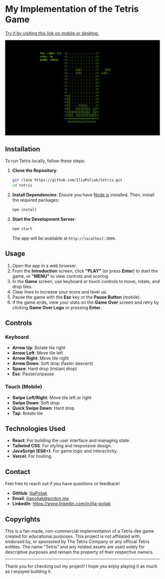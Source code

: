 # My Implementation of the Tetris Game

[Try it by visiting this link on mobile or desktop.](https://tetris-dun-tau.vercel.app/)

<div text-align="center">
  <img src="screenshot.png" alt="Screenshot" width="600">
</div>

## Installation

To run Tetris locally, follow these steps:

1. **Clone the Repository**:

   ```bash
   git clone https://github.com/IliaPoliak/tetris.git
   cd tetris
   ```

2. **Install Dependencies**:
   Ensure you have [Node.js](https://nodejs.org/) installed. Then, install the required packages:

   ```bash
   npm install
   ```

3. **Start the Development Server**:
   ```bash
   npm start
   ```
   The app will be available at `http://localhost:3000`.

## Usage

1. Open the app in a web browser.
2. From the **Introduction** screen, click **"PLAY"** (or press **Enter**) to start the game, or **"MENU"** to view controls and scoring.
3. In the **Game** screen, use keyboard or touch controls to move, rotate, and drop tiles.
4. Clear lines to increase your score and level up.
5. Pause the game with the **Esc** key or the **Pause Button** (mobile).
6. If the game ends, view your stats on the **Game Over** screen and retry by clicking **Game Over Logo** or pressing **Enter**.

## Controls

### Keyboard

- **Arrow Up**: Rotate tile right
- **Arrow Left**: Move tile left
- **Arrow Right**: Move tile right
- **Arrow Down**: Soft drop (faster descent)
- **Space**: Hard drop (instant drop)
- **Esc**: Pause/unpause

### Touch (Mobile)

- **Swipe Left/Right**: Move tile left or right
- **Swipe Down**: Soft drop
- **Quick Swipe Down**: Hard drop
- **Tap**: Rotate tile

## Technologies Used

- **React**: For building the user interface and managing state.
- **Tailwind CSS**: For styling and responsive design.
- **JavaScript (ES6+)**: For game logic and interactivity.
- **Vercel**: For hosting.

## Contact

Feel free to reach out if you have questions or feedback!

- **GitHub**: [IliaPoliak](https://github.com/IliaPoliak)
- **Email**: iliapoliak@proton.me
- **LinkedIn**: https://www.linkedin.com/in/ilia-poliak

## Copyrights

This is a fan-made, non-commercial implementation of a Tetris-like game created for educational purposes. This project is not affiliated with, endorsed by, or sponsored by The Tetris Company or any official Tetris entities. The name "Tetris" and any related assets are used solely for descriptive purposes and remain the property of their respective owners.

---

Thank you for checking out my project! I hope you enjoy playing it as much as I enjoyed building it.

